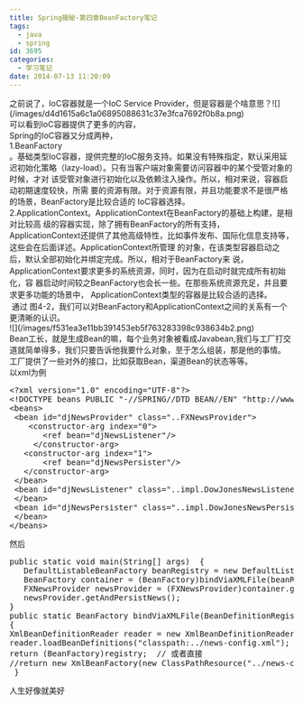 ```yaml
---
title: Spring揭秘-第四章BeanFactory笔记
tags:
  - java
  - spring
id: 3695
categories:
  - 学习笔记
date: 2014-07-13 11:20:09
---
```


<div></div>
<div>之前说了，IoC容器就是一个IoC Service Provider，但是容器是个啥意思？![](/images/d4d1615a6c1a06895088631c37e3fca7692f0b8a.png)</div>
<div>可以看到IoC容器提供了更多的内容，</div>
<div>Spring的IoC容器又分成两种，</div>
<div>1.BeanFactory</div>
<div>。基础类型IoC容器，提供完整的IoC服务支持。如果没有特殊指定，默认采用延 迟初始化策略（lazy-load）。只有当客户端对象需要访问容器中的某个受管对象的时候，才对 该受管对象进行初始化以及依赖注入操作。所以，相对来说，容器启动初期速度较快，所需 要的资源有限。对于资源有限，并且功能要求不是很严格的场景，BeanFactory是比较合适的 IoC容器选择。</div>
<div></div>
<div>2.ApplicationContext。ApplicationContext在BeanFactory的基础上构建，是相对比较高 级的容器实现，除了拥有BeanFactory的所有支持，ApplicationContext还提供了其他高级<span style="font-size: 10.5pt; line-height: 1.5;">特性，比如事件发布、国际化信息支持等，这些会在后面详述。ApplicationContext所管理 的对象，在该类型容器启动之后，默认全部初始化并绑定完成。所以，相对于BeanFactory来 说，ApplicationContext要求更多的系统资源，同时，因为在启动时就完成所有初始化，容 器启动时间较之BeanFactory也会长一些。在那些系统资源充足，并且要求更多功能的场景中， ApplicationContext类型的容器是比较合适的选择。 </span></div>
<div> 通过 图4-2，我们可以对BeanFactory和ApplicationContext之间的关系有一个更清晰的认识。</div>
<div></div>
<div></div>
<div></div>
<div></div>
<div></div>
<div>![](/images/f531ea3e11bb391453eb5f763283398c938634b2.png)</div>
<div></div>
<div></div>
<div></div>
<div></div>
<div>Bean工长，就是生成Bean的嘛，每个业务对象被看成Javabean,我们与工厂打交道就简单得多，我们只要告诉他我要什么对象，至于怎么组装，那是他的事情。</div>
<div></div>
<div></div>
<div>工厂提供了一些对外的接口，比如获取Bean，渠道Bean的状态等等。</div>
<div>以xml为例</div>
<div></div>
<div>
<div>
<pre class="lang:default decode:true ">&lt;?xml version="1.0" encoding="UTF-8"?&gt; 
&lt;!DOCTYPE beans PUBLIC "-//SPRING//DTD BEAN//EN" "http://www.springframework.org/dtd/spring-beans.dtd"&gt;  
&lt;beans&gt;  
 &lt;bean id="djNewsProvider" class="..FXNewsProvider"&gt;   
    &lt;constructor-arg index="0"&gt;    
       &lt;ref bean="djNewsListener"/&gt;   
     &lt;/constructor-arg&gt;   
   &lt;constructor-arg index="1"&gt;    
       &lt;ref bean="djNewsPersister"/&gt;   
   &lt;/constructor-arg&gt;  
 &lt;/bean&gt;    
 &lt;bean id="djNewsListener" class="..impl.DowJonesNewsListener"&gt;  
 &lt;/bean&gt;  
 &lt;bean id="djNewsPersister" class="..impl.DowJonesNewsPersister"&gt;  
 &lt;/bean&gt; 
&lt;/beans&gt;</pre>
</div>
</div>
<div>然后</div>
<pre class="lang:default decode:true">public static void main(String[] args)  {
   DefaultListableBeanFactory beanRegistry = new DefaultListableBeanFactory();     
   BeanFactory container = (BeanFactory)bindViaXMLFile(beanRegistry);  
   FXNewsProvider newsProvider = (FXNewsProvider)container.getBean("djNewsProvider"); 
   newsProvider.getAndPersistNews(); 
}  
public static BeanFactory bindViaXMLFile(BeanDefinitionRegistry registry)  
{  
XmlBeanDefinitionReader reader = new XmlBeanDefinitionReader(registry);  
reader.loadBeanDefinitions("classpath:../news-config.xml");   
return (BeanFactory)registry;  // 或者直接  
//return new XmlBeanFactory(new ClassPathResource("../news-config.xml"));
 }</pre>
<div></div>
<div>人生好像就美好</div>